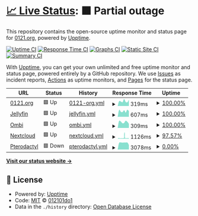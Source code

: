 # [📈 Live Status](https://status.0121.org): <!--live status--> **🟧 Partial outage**

This repository contains the open-source uptime monitor and status page for [0121.org](https://status.0121.org), powered by [Upptime](https://github.com/upptime/upptime).

[![Uptime CI](https://github.com/012101do1/upptime/workflows/Uptime%20CI/badge.svg)](https://github.com/012101do1/upptime/actions?query=workflow%3A%22Uptime+CI%22)
[![Response Time CI](https://github.com/012101do1/upptime/workflows/Response%20Time%20CI/badge.svg)](https://github.com/012101do1/upptime/actions?query=workflow%3A%22Response+Time+CI%22)
[![Graphs CI](https://github.com/012101do1/upptime/workflows/Graphs%20CI/badge.svg)](https://github.com/012101do1/upptime/actions?query=workflow%3A%22Graphs+CI%22)
[![Static Site CI](https://github.com/012101do1/upptime/workflows/Static%20Site%20CI/badge.svg)](https://github.com/012101do1/upptime/actions?query=workflow%3A%22Static+Site+CI%22)
[![Summary CI](https://github.com/012101do1/upptime/workflows/Summary%20CI/badge.svg)](https://github.com/012101do1/upptime/actions?query=workflow%3A%22Summary+CI%22)

With [Upptime](https://upptime.js.org), you can get your own unlimited and free uptime monitor and status page, powered entirely by a GitHub repository. We use [Issues](https://github.com/012101do1/upptime/issues) as incident reports, [Actions](https://github.com/012101do1/upptime/actions) as uptime monitors, and [Pages](https://status.0121.org) for the status page.

<!--start: status pages-->
<!-- This summary is generated by Upptime (https://github.com/upptime/upptime) -->
<!-- Do not edit this manually, your changes will be overwritten -->
<!-- prettier-ignore -->
| URL | Status | History | Response Time | Uptime |
| --- | ------ | ------- | ------------- | ------ |
| <img alt="" src="https://icons.duckduckgo.com/ip3/0121.org.ico" height="13"> [0121.org](https://0121.org) | 🟩 Up | [0121-org.yml](https://github.com/012101do1/upptime/commits/HEAD/history/0121-org.yml) | <details><summary><img alt="Response time graph" src="./graphs/0121-org/response-time-week.png" height="20"> 319ms</summary><br><a href="https://status.0121.org/history/0121-org"><img alt="Response time 692" src="https://img.shields.io/endpoint?url=https%3A%2F%2Fraw.githubusercontent.com%2F012101do1%2Fupptime%2FHEAD%2Fapi%2F0121-org%2Fresponse-time.json"></a><br><a href="https://status.0121.org/history/0121-org"><img alt="24-hour response time 406" src="https://img.shields.io/endpoint?url=https%3A%2F%2Fraw.githubusercontent.com%2F012101do1%2Fupptime%2FHEAD%2Fapi%2F0121-org%2Fresponse-time-day.json"></a><br><a href="https://status.0121.org/history/0121-org"><img alt="7-day response time 319" src="https://img.shields.io/endpoint?url=https%3A%2F%2Fraw.githubusercontent.com%2F012101do1%2Fupptime%2FHEAD%2Fapi%2F0121-org%2Fresponse-time-week.json"></a><br><a href="https://status.0121.org/history/0121-org"><img alt="30-day response time 451" src="https://img.shields.io/endpoint?url=https%3A%2F%2Fraw.githubusercontent.com%2F012101do1%2Fupptime%2FHEAD%2Fapi%2F0121-org%2Fresponse-time-month.json"></a><br><a href="https://status.0121.org/history/0121-org"><img alt="1-year response time 571" src="https://img.shields.io/endpoint?url=https%3A%2F%2Fraw.githubusercontent.com%2F012101do1%2Fupptime%2FHEAD%2Fapi%2F0121-org%2Fresponse-time-year.json"></a></details> | <details><summary><a href="https://status.0121.org/history/0121-org">100.00%</a></summary><a href="https://status.0121.org/history/0121-org"><img alt="All-time uptime 99.86%" src="https://img.shields.io/endpoint?url=https%3A%2F%2Fraw.githubusercontent.com%2F012101do1%2Fupptime%2FHEAD%2Fapi%2F0121-org%2Fuptime.json"></a><br><a href="https://status.0121.org/history/0121-org"><img alt="24-hour uptime 100.00%" src="https://img.shields.io/endpoint?url=https%3A%2F%2Fraw.githubusercontent.com%2F012101do1%2Fupptime%2FHEAD%2Fapi%2F0121-org%2Fuptime-day.json"></a><br><a href="https://status.0121.org/history/0121-org"><img alt="7-day uptime 100.00%" src="https://img.shields.io/endpoint?url=https%3A%2F%2Fraw.githubusercontent.com%2F012101do1%2Fupptime%2FHEAD%2Fapi%2F0121-org%2Fuptime-week.json"></a><br><a href="https://status.0121.org/history/0121-org"><img alt="30-day uptime 99.82%" src="https://img.shields.io/endpoint?url=https%3A%2F%2Fraw.githubusercontent.com%2F012101do1%2Fupptime%2FHEAD%2Fapi%2F0121-org%2Fuptime-month.json"></a><br><a href="https://status.0121.org/history/0121-org"><img alt="1-year uptime 99.86%" src="https://img.shields.io/endpoint?url=https%3A%2F%2Fraw.githubusercontent.com%2F012101do1%2Fupptime%2FHEAD%2Fapi%2F0121-org%2Fuptime-year.json"></a></details>
| <img alt="" src="https://icons.duckduckgo.com/ip3/jellyfin.0121.org.ico" height="13"> [Jellyfin](https://jellyfin.0121.org) | 🟩 Up | [jellyfin.yml](https://github.com/012101do1/upptime/commits/HEAD/history/jellyfin.yml) | <details><summary><img alt="Response time graph" src="./graphs/jellyfin/response-time-week.png" height="20"> 607ms</summary><br><a href="https://status.0121.org/history/jellyfin"><img alt="Response time 799" src="https://img.shields.io/endpoint?url=https%3A%2F%2Fraw.githubusercontent.com%2F012101do1%2Fupptime%2FHEAD%2Fapi%2Fjellyfin%2Fresponse-time.json"></a><br><a href="https://status.0121.org/history/jellyfin"><img alt="24-hour response time 611" src="https://img.shields.io/endpoint?url=https%3A%2F%2Fraw.githubusercontent.com%2F012101do1%2Fupptime%2FHEAD%2Fapi%2Fjellyfin%2Fresponse-time-day.json"></a><br><a href="https://status.0121.org/history/jellyfin"><img alt="7-day response time 607" src="https://img.shields.io/endpoint?url=https%3A%2F%2Fraw.githubusercontent.com%2F012101do1%2Fupptime%2FHEAD%2Fapi%2Fjellyfin%2Fresponse-time-week.json"></a><br><a href="https://status.0121.org/history/jellyfin"><img alt="30-day response time 631" src="https://img.shields.io/endpoint?url=https%3A%2F%2Fraw.githubusercontent.com%2F012101do1%2Fupptime%2FHEAD%2Fapi%2Fjellyfin%2Fresponse-time-month.json"></a><br><a href="https://status.0121.org/history/jellyfin"><img alt="1-year response time 827" src="https://img.shields.io/endpoint?url=https%3A%2F%2Fraw.githubusercontent.com%2F012101do1%2Fupptime%2FHEAD%2Fapi%2Fjellyfin%2Fresponse-time-year.json"></a></details> | <details><summary><a href="https://status.0121.org/history/jellyfin">100.00%</a></summary><a href="https://status.0121.org/history/jellyfin"><img alt="All-time uptime 99.70%" src="https://img.shields.io/endpoint?url=https%3A%2F%2Fraw.githubusercontent.com%2F012101do1%2Fupptime%2FHEAD%2Fapi%2Fjellyfin%2Fuptime.json"></a><br><a href="https://status.0121.org/history/jellyfin"><img alt="24-hour uptime 100.00%" src="https://img.shields.io/endpoint?url=https%3A%2F%2Fraw.githubusercontent.com%2F012101do1%2Fupptime%2FHEAD%2Fapi%2Fjellyfin%2Fuptime-day.json"></a><br><a href="https://status.0121.org/history/jellyfin"><img alt="7-day uptime 100.00%" src="https://img.shields.io/endpoint?url=https%3A%2F%2Fraw.githubusercontent.com%2F012101do1%2Fupptime%2FHEAD%2Fapi%2Fjellyfin%2Fuptime-week.json"></a><br><a href="https://status.0121.org/history/jellyfin"><img alt="30-day uptime 99.76%" src="https://img.shields.io/endpoint?url=https%3A%2F%2Fraw.githubusercontent.com%2F012101do1%2Fupptime%2FHEAD%2Fapi%2Fjellyfin%2Fuptime-month.json"></a><br><a href="https://status.0121.org/history/jellyfin"><img alt="1-year uptime 99.70%" src="https://img.shields.io/endpoint?url=https%3A%2F%2Fraw.githubusercontent.com%2F012101do1%2Fupptime%2FHEAD%2Fapi%2Fjellyfin%2Fuptime-year.json"></a></details>
| <img alt="" src="https://icons.duckduckgo.com/ip3/ombi.0121.org.ico" height="13"> [Ombi](https://ombi.0121.org) | 🟩 Up | [ombi.yml](https://github.com/012101do1/upptime/commits/HEAD/history/ombi.yml) | <details><summary><img alt="Response time graph" src="./graphs/ombi/response-time-week.png" height="20"> 309ms</summary><br><a href="https://status.0121.org/history/ombi"><img alt="Response time 794" src="https://img.shields.io/endpoint?url=https%3A%2F%2Fraw.githubusercontent.com%2F012101do1%2Fupptime%2FHEAD%2Fapi%2Fombi%2Fresponse-time.json"></a><br><a href="https://status.0121.org/history/ombi"><img alt="24-hour response time 218" src="https://img.shields.io/endpoint?url=https%3A%2F%2Fraw.githubusercontent.com%2F012101do1%2Fupptime%2FHEAD%2Fapi%2Fombi%2Fresponse-time-day.json"></a><br><a href="https://status.0121.org/history/ombi"><img alt="7-day response time 309" src="https://img.shields.io/endpoint?url=https%3A%2F%2Fraw.githubusercontent.com%2F012101do1%2Fupptime%2FHEAD%2Fapi%2Fombi%2Fresponse-time-week.json"></a><br><a href="https://status.0121.org/history/ombi"><img alt="30-day response time 697" src="https://img.shields.io/endpoint?url=https%3A%2F%2Fraw.githubusercontent.com%2F012101do1%2Fupptime%2FHEAD%2Fapi%2Fombi%2Fresponse-time-month.json"></a><br><a href="https://status.0121.org/history/ombi"><img alt="1-year response time 734" src="https://img.shields.io/endpoint?url=https%3A%2F%2Fraw.githubusercontent.com%2F012101do1%2Fupptime%2FHEAD%2Fapi%2Fombi%2Fresponse-time-year.json"></a></details> | <details><summary><a href="https://status.0121.org/history/ombi">100.00%</a></summary><a href="https://status.0121.org/history/ombi"><img alt="All-time uptime 99.37%" src="https://img.shields.io/endpoint?url=https%3A%2F%2Fraw.githubusercontent.com%2F012101do1%2Fupptime%2FHEAD%2Fapi%2Fombi%2Fuptime.json"></a><br><a href="https://status.0121.org/history/ombi"><img alt="24-hour uptime 100.00%" src="https://img.shields.io/endpoint?url=https%3A%2F%2Fraw.githubusercontent.com%2F012101do1%2Fupptime%2FHEAD%2Fapi%2Fombi%2Fuptime-day.json"></a><br><a href="https://status.0121.org/history/ombi"><img alt="7-day uptime 100.00%" src="https://img.shields.io/endpoint?url=https%3A%2F%2Fraw.githubusercontent.com%2F012101do1%2Fupptime%2FHEAD%2Fapi%2Fombi%2Fuptime-week.json"></a><br><a href="https://status.0121.org/history/ombi"><img alt="30-day uptime 99.43%" src="https://img.shields.io/endpoint?url=https%3A%2F%2Fraw.githubusercontent.com%2F012101do1%2Fupptime%2FHEAD%2Fapi%2Fombi%2Fuptime-month.json"></a><br><a href="https://status.0121.org/history/ombi"><img alt="1-year uptime 99.27%" src="https://img.shields.io/endpoint?url=https%3A%2F%2Fraw.githubusercontent.com%2F012101do1%2Fupptime%2FHEAD%2Fapi%2Fombi%2Fuptime-year.json"></a></details>
| <img alt="" src="https://icons.duckduckgo.com/ip3/nextcloud.0121.org.ico" height="13"> [Nextcloud](https://nextcloud.0121.org) | 🟩 Up | [nextcloud.yml](https://github.com/012101do1/upptime/commits/HEAD/history/nextcloud.yml) | <details><summary><img alt="Response time graph" src="./graphs/nextcloud/response-time-week.png" height="20"> 1126ms</summary><br><a href="https://status.0121.org/history/nextcloud"><img alt="Response time 1149" src="https://img.shields.io/endpoint?url=https%3A%2F%2Fraw.githubusercontent.com%2F012101do1%2Fupptime%2FHEAD%2Fapi%2Fnextcloud%2Fresponse-time.json"></a><br><a href="https://status.0121.org/history/nextcloud"><img alt="24-hour response time 698" src="https://img.shields.io/endpoint?url=https%3A%2F%2Fraw.githubusercontent.com%2F012101do1%2Fupptime%2FHEAD%2Fapi%2Fnextcloud%2Fresponse-time-day.json"></a><br><a href="https://status.0121.org/history/nextcloud"><img alt="7-day response time 1126" src="https://img.shields.io/endpoint?url=https%3A%2F%2Fraw.githubusercontent.com%2F012101do1%2Fupptime%2FHEAD%2Fapi%2Fnextcloud%2Fresponse-time-week.json"></a><br><a href="https://status.0121.org/history/nextcloud"><img alt="30-day response time 922" src="https://img.shields.io/endpoint?url=https%3A%2F%2Fraw.githubusercontent.com%2F012101do1%2Fupptime%2FHEAD%2Fapi%2Fnextcloud%2Fresponse-time-month.json"></a><br><a href="https://status.0121.org/history/nextcloud"><img alt="1-year response time 1044" src="https://img.shields.io/endpoint?url=https%3A%2F%2Fraw.githubusercontent.com%2F012101do1%2Fupptime%2FHEAD%2Fapi%2Fnextcloud%2Fresponse-time-year.json"></a></details> | <details><summary><a href="https://status.0121.org/history/nextcloud">97.57%</a></summary><a href="https://status.0121.org/history/nextcloud"><img alt="All-time uptime 99.18%" src="https://img.shields.io/endpoint?url=https%3A%2F%2Fraw.githubusercontent.com%2F012101do1%2Fupptime%2FHEAD%2Fapi%2Fnextcloud%2Fuptime.json"></a><br><a href="https://status.0121.org/history/nextcloud"><img alt="24-hour uptime 98.45%" src="https://img.shields.io/endpoint?url=https%3A%2F%2Fraw.githubusercontent.com%2F012101do1%2Fupptime%2FHEAD%2Fapi%2Fnextcloud%2Fuptime-day.json"></a><br><a href="https://status.0121.org/history/nextcloud"><img alt="7-day uptime 97.57%" src="https://img.shields.io/endpoint?url=https%3A%2F%2Fraw.githubusercontent.com%2F012101do1%2Fupptime%2FHEAD%2Fapi%2Fnextcloud%2Fuptime-week.json"></a><br><a href="https://status.0121.org/history/nextcloud"><img alt="30-day uptime 96.81%" src="https://img.shields.io/endpoint?url=https%3A%2F%2Fraw.githubusercontent.com%2F012101do1%2Fupptime%2FHEAD%2Fapi%2Fnextcloud%2Fuptime-month.json"></a><br><a href="https://status.0121.org/history/nextcloud"><img alt="1-year uptime 98.85%" src="https://img.shields.io/endpoint?url=https%3A%2F%2Fraw.githubusercontent.com%2F012101do1%2Fupptime%2FHEAD%2Fapi%2Fnextcloud%2Fuptime-year.json"></a></details>
| <img alt="" src="https://icons.duckduckgo.com/ip3/pterodactyl.0121.org.ico" height="13"> [Pterodactyl](https://pterodactyl.0121.org) | 🟥 Down | [pterodactyl.yml](https://github.com/012101do1/upptime/commits/HEAD/history/pterodactyl.yml) | <details><summary><img alt="Response time graph" src="./graphs/pterodactyl/response-time-week.png" height="20"> 3078ms</summary><br><a href="https://status.0121.org/history/pterodactyl"><img alt="Response time 938" src="https://img.shields.io/endpoint?url=https%3A%2F%2Fraw.githubusercontent.com%2F012101do1%2Fupptime%2FHEAD%2Fapi%2Fpterodactyl%2Fresponse-time.json"></a><br><a href="https://status.0121.org/history/pterodactyl"><img alt="24-hour response time 2066" src="https://img.shields.io/endpoint?url=https%3A%2F%2Fraw.githubusercontent.com%2F012101do1%2Fupptime%2FHEAD%2Fapi%2Fpterodactyl%2Fresponse-time-day.json"></a><br><a href="https://status.0121.org/history/pterodactyl"><img alt="7-day response time 3078" src="https://img.shields.io/endpoint?url=https%3A%2F%2Fraw.githubusercontent.com%2F012101do1%2Fupptime%2FHEAD%2Fapi%2Fpterodactyl%2Fresponse-time-week.json"></a><br><a href="https://status.0121.org/history/pterodactyl"><img alt="30-day response time 3215" src="https://img.shields.io/endpoint?url=https%3A%2F%2Fraw.githubusercontent.com%2F012101do1%2Fupptime%2FHEAD%2Fapi%2Fpterodactyl%2Fresponse-time-month.json"></a><br><a href="https://status.0121.org/history/pterodactyl"><img alt="1-year response time 856" src="https://img.shields.io/endpoint?url=https%3A%2F%2Fraw.githubusercontent.com%2F012101do1%2Fupptime%2FHEAD%2Fapi%2Fpterodactyl%2Fresponse-time-year.json"></a></details> | <details><summary><a href="https://status.0121.org/history/pterodactyl">0.00%</a></summary><a href="https://status.0121.org/history/pterodactyl"><img alt="All-time uptime 88.47%" src="https://img.shields.io/endpoint?url=https%3A%2F%2Fraw.githubusercontent.com%2F012101do1%2Fupptime%2FHEAD%2Fapi%2Fpterodactyl%2Fuptime.json"></a><br><a href="https://status.0121.org/history/pterodactyl"><img alt="24-hour uptime 0.00%" src="https://img.shields.io/endpoint?url=https%3A%2F%2Fraw.githubusercontent.com%2F012101do1%2Fupptime%2FHEAD%2Fapi%2Fpterodactyl%2Fuptime-day.json"></a><br><a href="https://status.0121.org/history/pterodactyl"><img alt="7-day uptime 0.00%" src="https://img.shields.io/endpoint?url=https%3A%2F%2Fraw.githubusercontent.com%2F012101do1%2Fupptime%2FHEAD%2Fapi%2Fpterodactyl%2Fuptime-week.json"></a><br><a href="https://status.0121.org/history/pterodactyl"><img alt="30-day uptime 0.00%" src="https://img.shields.io/endpoint?url=https%3A%2F%2Fraw.githubusercontent.com%2F012101do1%2Fupptime%2FHEAD%2Fapi%2Fpterodactyl%2Fuptime-month.json"></a><br><a href="https://status.0121.org/history/pterodactyl"><img alt="1-year uptime 83.88%" src="https://img.shields.io/endpoint?url=https%3A%2F%2Fraw.githubusercontent.com%2F012101do1%2Fupptime%2FHEAD%2Fapi%2Fpterodactyl%2Fuptime-year.json"></a></details>

<!--end: status pages-->

[**Visit our status website →**](https://status.0121.org)

## 📄 License

- Powered by: [Upptime](https://github.com/upptime/upptime)
- Code: [MIT](./LICENSE) © [012101do1](https://status.0121.org)
- Data in the `./history` directory: [Open Database License](https://opendatacommons.org/licenses/odbl/1-0/)
